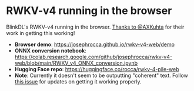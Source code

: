 # RWKV-v4 running in the browser
BlinkDL's RWKV-v4 running in the browser. [Thanks to @AXKuhta](https://github.com/BlinkDL/RWKV-LM/issues/7#issuecomment-1221261944) for their work in getting this working!

* **Browser demo**: https://josephrocca.github.io/rwkv-v4-web/demo
* **ONNX conversion notebook**: https://colab.research.google.com/github/josephrocca/rwkv-v4-web/blob/main/RWKV_v4_ONNX_conversion.ipynb
* **Hugging Face repo**: https://huggingface.co/rocca/rwkv-4-pile-web
* **Note**: Currently it doesn't seem to be outputting "coherent" text. Follow [this issue](https://github.com/BlinkDL/RWKV-LM/issues/7) for updates on getting it working properly.
